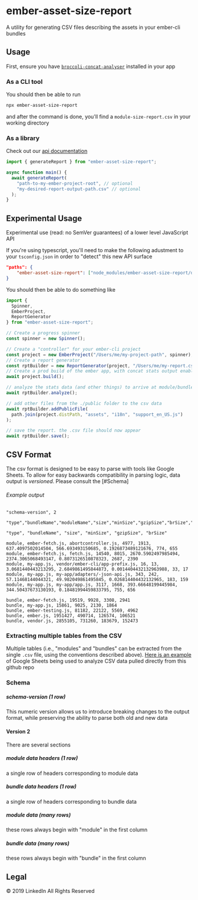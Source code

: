 # ember-asset-size-report

A utility for generating CSV files describing the assets in your ember-cli bundles

## Usage

First, ensure you have [`broccoli-concat-analyser`](https://github.com/stefanpenner/broccoli-concat-analyser/) installed in your app

### As a CLI tool

You should then be able to run

```sh
npx ember-asset-size-report
```

and after the command is done, you'll find a `module-size-report.csv` in your working directory

### As a library

Check out our [api documentation](https://github.com/mike-north/ember-asset-size-report/blob/master/docs/ember-asset-size-report.md)

```ts
import { generateReport } from "ember-asset-size-report";

async function main() {
  await generateReport(
    "path-to-my-ember-project-root", // optional
    "my-desired-report-output-path.csv" // optional
  );
}
```

## Experimental Usage

Experimental use (read: no SemVer guarantees) of a lower level JavaScript API

If you're using typescript, you'll need to make the following adustment to your `tsconfig.json` in order to "detect" this new API surface

```json
"paths": {
    "ember-asset-size-report": ["node_modules/ember-asset-size-report/dist/ember-asset-size-report-beta.d.ts"]
}
```

You should then be able to do something like

```ts
import {
  Spinner,
  EmberProject,
  ReportGenerator
} from "ember-asset-size-report";

// Create a progress spinner
const spinner = new Spinner();

// Create a "controller" for your ember-cli project
const project = new EmberProject("/Users/me/my-project-path", spinner);
// Create a report generator
const rptBuilder = new ReportGenerator(project, "/Users/me/my-report.csv");
// Create a prod build of the ember app, with concat stats output enabled
await project.build();

// analyze the stats data (and other things) to arrive at module/bundle sizes
await rptBuilder.analyze();

// add other files from the ./public folder to the csv data
await rptBuilder.addPublicFile(
  path.join(project.distPath, "assets", "i18n", "support_en_US.js")
);

// save the report. the .csv file should now appear
await rptBuilder.save();
```

## CSV Format

The csv format is designed to be easy to parse with tools like Google Sheets. To allow for easy backwards compatibility in parsing logic, data output is _versioned_. Please consult the [#Schema]

###### Example output

```csv
"schema-version", 2

"type","bundleName","moduleName","size","minSize","gzipSize","brSize","bundleRatio","soloGzSize","soloBrSize"

"type", "bundleName", "size", "minSize", "gzipSize", "brSize"

module, ember-fetch.js, abortcontroller.js, 4977, 1913, 637.4097502014504, 566.693493150685, 0.1926873489121676, 774, 655
module, ember-fetch.js, fetch.js, 14540, 8015, 2670.5902497985494, 2374.3065068493147, 0.8073126510878323, 2687, 2390
module, my-app.js, vendor/ember-cli/app-prefix.js, 16, 13, 3.0681440443213295, 2.6849861495844873, 0.0014404432132963988, 33, 17
module, my-app.js, my-app/adapters/-json-api.js, 343, 242, 57.11468144044321, 49.982049861495845, 0.026814404432132965, 183, 159
module, my-app.js, my-app/app.js, 3117, 1668, 393.66648199445984, 344.50437673130193, 0.18481994459833795, 755, 656

bundle, ember-fetch.js, 19519, 9928, 3308, 2941
bundle, my-app.js, 15861, 9025, 2130, 1864
bundle, ember-testing.js, 81182, 22122, 5569, 4962
bundle, ember.js, 1951427, 490714, 126574, 106521
bundle, vendor.js, 2855105, 731260, 183679, 152473
```

### Extracting multiple tables from the CSV

Multiple tables (i.e., "modules" and "bundles" can be extracted from the single `.csv` file, using the conventions described above). [Here is an example](https://docs.google.com/spreadsheets/d/1vhor2qAQtWnTu_GNI4LaLZeu9Li0lZVi-koseZG2tTg/edit?usp=sharing) of Google Sheets being used to analyze CSV data pulled directly from this github repo

### Schema

##### schema-version (1 row)

This numeric version allows us to introduce breaking changes to the output format, while preserving the ability to parse both old and new data

#### Version 2

There are several sections

##### module data headers (1 row)

a single row of headers corresponding to module data

##### bundle data headers (1 row)

a single row of headers corresponding to bundle data

##### module data (many rows)

these rows always begin with "module" in the first column

##### bundle data (many rows)

these rows always begin with "bundle" in the first column

## Legal

&copy; 2019 LinkedIn All Rights Reserved
